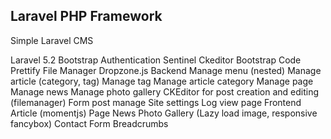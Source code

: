 ## Laravel PHP Framework
Simple Laravel CMS

Laravel 5.2
Bootstrap
Authentication Sentinel
Ckeditor
Bootstrap Code Prettify
File Manager
Dropzone.js
Backend
Manage menu (nested)
Manage article (category, tag)
Manage tag
Manage article category
Manage page
Manage news
Manage photo gallery
CKEditor for post creation and editing (filemanager)
Form post manage
Site settings
Log view page
Frontend
Article (momentjs)
Page
News
Photo Gallery (Lazy load image, responsive fancybox)
Contact Form
Breadcrumbs
